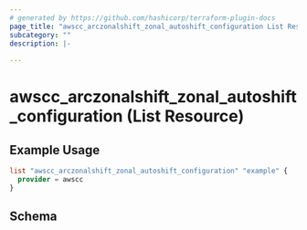 ```yaml
---
# generated by https://github.com/hashicorp/terraform-plugin-docs
page_title: "awscc_arczonalshift_zonal_autoshift_configuration List Resource - terraform-provider-awscc"
subcategory: ""
description: |-
  
---
```


# awscc_arczonalshift_zonal_autoshift_configuration (List Resource)



## Example Usage

```terraform
list "awscc_arczonalshift_zonal_autoshift_configuration" "example" {
  provider = awscc
}
```

<!-- schema generated by tfplugindocs -->
## Schema
